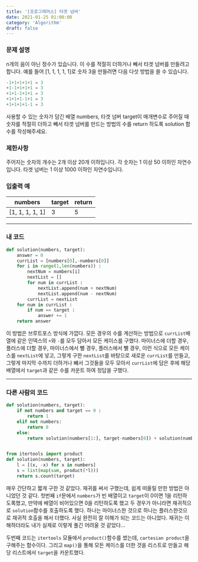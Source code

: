 ```yaml
---
title: '[프로그래머스] 타겟 넘버'
date: 2021-01-25 01:00:00
category: 'Algorithm'
draft: false
---
```


### 문제 설명

n개의 음이 아닌 정수가 있습니다. 이 수를 적절히 더하거나 빼서 타겟 넘버를 만들려고 합니다. 예를 들어 [1, 1, 1, 1, 1]로 숫자 3을 만들려면 다음 다섯 방법을 쓸 수 있습니다.

```python
-1+1+1+1+1 = 3
+1-1+1+1+1 = 3
+1+1-1+1+1 = 3
+1+1+1-1+1 = 3
+1+1+1+1-1 = 3
```

사용할 수 있는 숫자가 담긴 배열 numbers, 타겟 넘버 target이 매개변수로 주어질 때 숫자를 적절히 더하고 빼서 타겟 넘버를 만드는 방법의 수를 return 하도록 solution 함수를 작성해주세요.

### 제한사항

주어지는 숫자의 개수는 2개 이상 20개 이하입니다.
각 숫자는 1 이상 50 이하인 자연수입니다.
타겟 넘버는 1 이상 1000 이하인 자연수입니다.

### 입출력 예

| numbers         | target | return |
| --------------- | ------ | ------ |
| [1, 1, 1, 1, 1] | 3      | 5      |

---

### 내 코드

```python
def solution(numbers, target):
    answer = 0
    currList = [numbers[0],-numbers[0]]
    for i in range(1,len(numbers)) :
        nextNum = numbers[i]
        nextList = []
        for num in currList :
            nextList.append(num + nextNum)
            nextList.append(num - nextNum)
        currList = nextList
    for num in currList :
        if num == target :
            answer += 1
    return answer
```

이 방법은 브루트포스 방식에 가깝다. 모든 경우의 수를 계산하는 방법으로 `currList`배열에 같은 인덱스의 `+`와 `-`를 모두 담아서 모든 케이스를 구했다. 마이너스에 더할 경우, 플러스에 더할 경우, 마이너스에서 뺄 경우, 플러스에서 뺄 경우, 이런 식으로 모든 케이스를 `nextList`에 넣고, 그렇게 구한 `nextList`를 바탕으로 새로운 `currList`를 만들고, 그렇게 마지막 수까지 더하거나 뺴서 그것들을 모두 모아서 `currList`에 담은 후에 해당 배열에서 `target`과 같은 수를 카운트 하여 정답을 구했다.

---

### 다른 사람의 코드

```python
def solution(numbers, target):
    if not numbers and target == 0 :
        return 1
    elif not numbers:
        return 0
    else:
        return solution(numbers[1:], target-numbers[0]) + solution(numbers[1:], target+numbers[0])


from itertools import product
def solution(numbers, target):
    l = [(x, -x) for x in numbers]
    s = list(map(sum, product(*l)))
    return s.count(target)
```

매우 간단하고 짧게 구한 것 같았다. 재귀를 써서 구했는데, 쉽게 떠올릴 만한 방법은 아니었던 것 같다. 첫번째 `if`문에서 `numbers`가 빈 배열이고 `target`이 0이면 1을 리턴하도록했고, 만약에 배열이 비어있으면 0을 리턴하도록 했고 두 경우가 아니라면 재귀적으로 `solution`함수를 호출하도록 했다. 하나는 마이너스한 것으로 하나는 플러스한것으로 재귀적 호출을 해서 더했다. 사실 완전히 잘 이해가 되는 코드는 아니었다. 재귀는 이해하더라도 내가 실제로 이렇게 풀긴 어려울 것 같았다...

두번째 코드는 `itertools` 모듈에서 `product()`함수를 썼는데, `cartesian product`을 구해주는 함수이다. 그리고 `map()`을 통해 모든 케이스를 더한 것을 리스트로 만들고 해당 리스트에서 `target`을 카운트했다.
